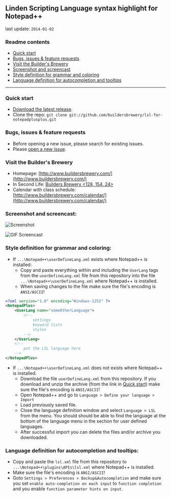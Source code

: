 ## Linden Scripting Language syntax highlight for Notepad++

last update: `2014-01-02`

### Readme contents

* [Quick start](#quick-start)
* [Bugs, issues & feature requests](#bugs-issues--feature-requests)
* [Visit the Builder's Brewery](#visit-the-builders-brewery)
* [Screenshot and screencast](#screenshot-and-screencast)
* [Style definition for grammar and coloring](#style-definition-for-grammar-and-coloring)
* [Language definition for autocompletion and tooltips](#language-definition-for-autocompletion-and-tooltips)

___

### Quick start

* [Download the latest release](https://github.com/buildersbrewery/lsl-for-notepadplusplus/archive/master.zip).
* Clone the repo: `git clone git://github.com/buildersbrewery/lsl-for-notepadplusplus.git`

### Bugs, issues & feature requests

* Before opening a new issue, please search for existing issues.
* Please [open a new issue](https://github.com/buildersbrewery/lsl-for-notepadplusplus/issues/).

### Visit the Builder's Brewery

* Homepage: [http://www.buildersbrewery.com/](http://www.buildersbrewery.com/)
* In Second Life: [Builders Brewery &lt;128, 154, 24&gt;](http://maps.secondlife.com/secondlife/Builders%20Brewery/128/154/24/)
* Calendar with class schedule: [http://www.buildersbrewery.com/calendar/](http://www.buildersbrewery.com/calendar/)

### Screenshot and screencast:

![Screenshot](https://raw.github.com/buildersbrewery/lsl-for-notepadplusplus/master/static/lsl_syntax_for_notepad_plus_plus.png)

![GIF Screencast](https://raw.github.com/buildersbrewery/lsl-for-notepadplusplus/master/static/notepadplusplus_with_lsl_screencast.gif)

### Style definition for grammar and coloring:

* If `...\Notepad++\userDefineLang.xml` exists where Notepad++ is installed:
  * Copy and paste everything within and including the `UserLang` tags from the `userDefineLang.xml` file from this repository into the file `...\Notepad++\userDefineLang.xml` where Notepad++ is installed.
  * When saving changes to the file make sure the file's encoding is `ANSI/ASCII`!

```xml
<?xml version="1.0" encoding="Windows-1252" ?>
<NotepadPlus>
    <UserLang name="someOtherLanguage">
        <!--
            settings
            keyword lists
            styles
        -->
    </UserLang>
    <!--
        put the LSL language here
    -->
</NotepadPlus>
```

* If `...\Notepad++\userDefineLang.xml` does not exists where Notepad++ is installed:
  * Download the file `userDefineLang.xml` from this repository. If you download and unzip the archive (from the link in [Quick start](#quick-start)) make sure the file's encoding is `ANSI/ASCII`!
  * Open Notepad++ and go to `Language > Define your language > Import`
  * Load previously saved file.
  * Close the language definition window and select `Language > LSL` from the menu. You should should be able to find the language at the bottom of the language menu in the section for user defined languages.
  * After successful import you can delete the files and/or archive you downloaded.

### Language definition for autocompletion and tooltips:

* Copy and paste the `lsl.xml` file from this repository to `...\Notepad++\plugins\APIs\lsl.xml` where Notepad++ is installed.
* Make sure the file's encoding is `ANSI/ASCII`!
* Goto `Settings > Preferences > Backup&Autocompletion` and make sure you set `enable auto-completion on each input` to `function completion` and you enable `function parameter hints on input`.
